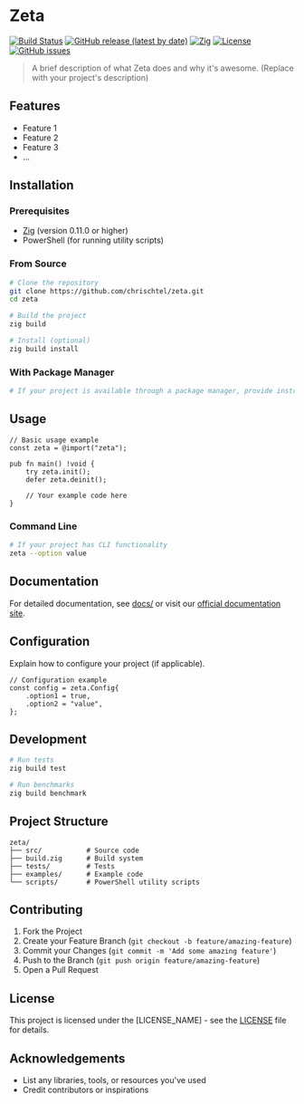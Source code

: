 # Zeta

[![Build Status](https://github.com/chrischtel/zeta/workflows/CI/badge.svg)](https://github.com/chrischtel/zeta/actions)
[![GitHub release (latest by date)](https://img.shields.io/github/v/release/chrischtel/zeta)](https://github.com/chrischtel/zeta/releases)
[![Zig](https://img.shields.io/badge/Zig-0.14.0+-blue.svg)](https://ziglang.org/)
[![License](https://img.shields.io/github/license/chrischtel/zeta)](LICENSE)
[![GitHub issues](https://img.shields.io/github/issues/chrischtel/zeta)](https://github.com/chrischtel/zeta/issues)

> A brief description of what Zeta does and why it's awesome. (Replace with your project's description)

## Features

- Feature 1
- Feature 2
- Feature 3
- ...

## Installation

### Prerequisites

- [Zig](https://ziglang.org/) (version 0.11.0 or higher)
- PowerShell (for running utility scripts)

### From Source

```bash
# Clone the repository
git clone https://github.com/chrischtel/zeta.git
cd zeta

# Build the project
zig build

# Install (optional)
zig build install
```

### With Package Manager

```bash
# If your project is available through a package manager, provide instructions
```

## Usage

```zig
// Basic usage example
const zeta = @import("zeta");

pub fn main() !void {
    try zeta.init();
    defer zeta.deinit();
    
    // Your example code here
}
```

### Command Line

```bash
# If your project has CLI functionality
zeta --option value
```

## Documentation

For detailed documentation, see [docs/](docs/) or visit our [official documentation site](https://chrischtel.github.io/zeta).

## Configuration

Explain how to configure your project (if applicable).

```zig
// Configuration example
const config = zeta.Config{
    .option1 = true,
    .option2 = "value",
};
```

## Development

```bash
# Run tests
zig build test

# Run benchmarks
zig build benchmark
```

## Project Structure

```
zeta/
├── src/           # Source code
├── build.zig      # Build system
├── tests/         # Tests
├── examples/      # Example code
└── scripts/       # PowerShell utility scripts
```

## Contributing

1. Fork the Project
2. Create your Feature Branch (`git checkout -b feature/amazing-feature`)
3. Commit your Changes (`git commit -m 'Add some amazing feature'`)
4. Push to the Branch (`git push origin feature/amazing-feature`)
5. Open a Pull Request

## License

This project is licensed under the [LICENSE_NAME] - see the [LICENSE](LICENSE) file for details.

## Acknowledgements

- List any libraries, tools, or resources you've used
- Credit contributors or inspirations
